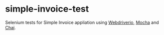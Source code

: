 # simple-invoice-test

Selenium tests for Simple Invoice appliation using [Webdriverio](http://webdriver.io), [Mocha](mochajs.org) and [Chai](chaijs.com).